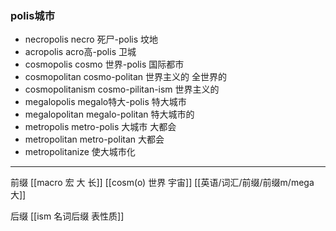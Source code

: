 ### polis城市

- necropolis necro 死尸-polis 坟地
- acropolis acro高-polis 卫城
- cosmopolis cosmo 世界-polis 国际都市
- cosmopolitan cosmo-politan 世界主义的 全世界的
- cosmopolitanism cosmo-pilitan-ism 世界主义的 
- megalopolis megalo特大-polis 特大城市
- megalopolitan megalo-politan  特大城市的
- metropolis metro-polis 大城市 大都会 
- metropolitan  metro-politan 大都会
- metropolitanize 使大城市化

---
前缀
[[macro 宏 大 长]]
[[cosm(o) 世界 宇宙]]
[[英语/词汇/前缀/前缀m/mega 大]]



后缀
[[ism 名词后缀 表性质]]
